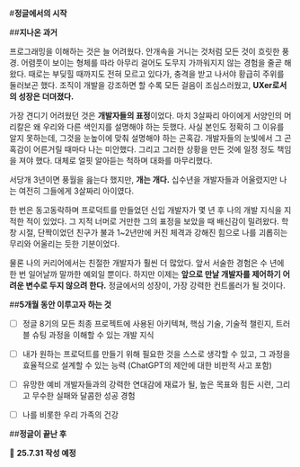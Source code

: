 #**정글에서의 시작**

##**지나온 과거**

프로그래밍을 이해하는 것은 늘 어려웠다.
안개속을 거니는 것처럼 모든 것이 흐릿한 풍경. 
어렴풋이 보이는 형체를 따라 아무리 걸어도 도무지 가까워지지 않는 경험을 줄곧 해왔다. 
때로는 부딪힐 때까지도 전혀 모르고 있다가, 충격을 받고 나서야 황급히 주위를 둘러보곤 했다.
조직이 개발을 강조하면 할 수록 모든 걸음이 조심스러웠고, **UXer로서의 성장은 더뎌졌다.**

가장 견디기 어려웠던 것은 **개발자들의 표정**이었다.
마치 3살짜리 아이에게 서양인의 머리칼은 왜 우리와 다른 색인지를 설명해야 하는 듯했다. 
사실 본인도 정확히 그 이유를 알지 못하는데, 그것을 눈높이에 맞춰 설명해야 하는 곤혹감. 
개발자들의 눈빛에서 그 곤혹감이 어른거릴 때마다 나는 미안했다. 
그리고 그러한 상황을 만든 것에 일정 정도 책임을 져야 했다. 
대체로 얼핏 알아듣는 척하며 대화를 마무리했다. 

서당개 3년이면 풍월을 읊는다 했지만, **개는 개다.** 
십수년을 개발자들과 어울렸지만 나는 여전히 그들에게 3살짜리 아이였다. 

한 번은 동고동락하며 프로덕트를 만들었던 신입 개발자가 몇 년 후 나의 개발 지식을 지적한 적이 있었다. 
그 지적 너머로 거만한 그의 표정을 보았을 때 배신감이 밀려왔다. 
학창 시절, 단짝이었던 친구가 불과 1~2년만에 커진 체격과 강해진 힘으로 나를 괴롭히는 무리와 어울리는 듯한 기분이었다.

물론 나의 커리어에서는 친절한 개발자가 훨씬 더 많았다. 
앞서 서술한 경험은 수 년에 한 번 일어날까 말까한 예외일 뿐이다. 
하지만 이제는 **앞으로 만날 개발자를 제어하기 어려운 변수로 두지 않으려 한다.** 
정글에서의 성장이, 가장 강력한 컨트롤러가 될 것이다.


##**5개월 동안 이루고자 하는 것**

- [ ] 정글 8기의 모든 최종 프로젝트에 사용된 아키텍쳐, 핵심 기술, 기술적 챌린지, 트러블 슈팅 과정을 이해할 수 있는 개발 지식 
- [ ] 내가 원하는 프로덕트를 만들기 위해 필요한 것을 스스로 생각할 수 있고, 그 과정을 효율적으로 설계할 수 있는 능력 (ChatGPT의 제안에 대한 비판적 사고 포함)
- [ ] 유망한 예비 개발자들과의 강력한 연대감에 재료가 될, 높은 목표와 힘든 시련, 그리고 무수한 실패와 달콤한 성공 경험
- [ ] 나를 비롯한 우리 가족의 건강


##**정글이 끝난 후**

📆 **25.7.31 작성 예정**